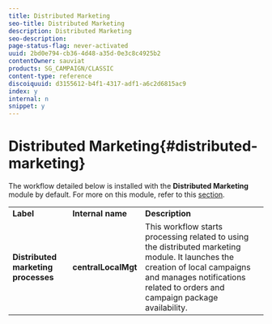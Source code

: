 ```yaml
---
title: Distributed Marketing
seo-title: Distributed Marketing
description: Distributed Marketing
seo-description: 
page-status-flag: never-activated
uuid: 2bd0e794-cb36-4d48-a35d-0e3c8c4925b2
contentOwner: sauviat
products: SG_CAMPAIGN/CLASSIC
content-type: reference
discoiquuid: d3155612-b4f1-4317-adf1-a6c2d6815ac9
index: y
internal: n
snippet: y
---
```


# Distributed Marketing{#distributed-marketing}

The workflow detailed below is installed with the **Distributed Marketing** module by default. For more on this module, refer to this [section](../../campaign/using/about-distributed-marketing.md).

<table> 
 <tbody> 
  <tr> 
   <td> <strong>Label</strong><br /> </td> 
   <td> <strong>Internal name</strong><br /> </td> 
   <td> <strong>Description</strong><br /> </td> 
  </tr> 
  <tr> 
   <td> <strong>Distributed marketing processes</strong><br /> </td> 
   <td> <strong>centralLocalMgt</strong><br /> </td> 
   <td> This workflow starts processing related to using the distributed marketing module. It launches the creation of local campaigns and manages notifications related to orders and campaign package availability.<br /> </td> 
  </tr> 
 </tbody> 
</table>

